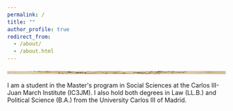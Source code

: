 ```yaml
---
permalink: /
title: ""
author_profile: true
redirect_from: 
  - /about/
  - /about.html
---
```


<img src="/images/angelus2.png" width="600" height="7">

I am a student in the Master's program in Social Sciences at the Carlos III-Juan March Institute (IC3JM). I also hold both degrees in Law (LL.B.) and Political Science (B.A.) from the University Carlos III of Madrid.



